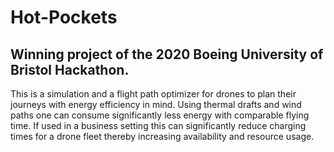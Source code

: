 # Hot-Pockets

## Winning project of the 2020 Boeing University of Bristol Hackathon.
This is a simulation and a flight path optimizer for drones to plan their journeys with energy efficiency in mind. Using thermal drafts and wind paths one can consume significantly less energy with comparable flying time. If used in a business setting this can significantly reduce charging times for a drone fleet thereby increasing availability and resource usage.
